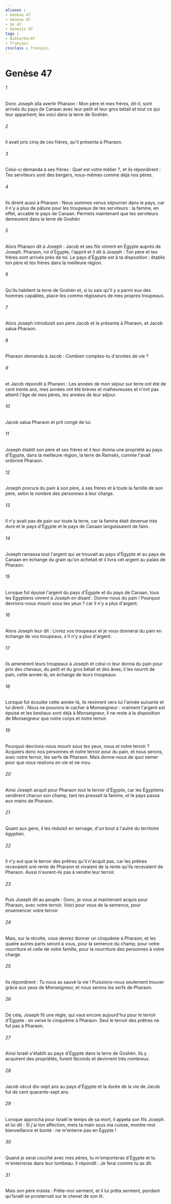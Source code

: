 ```yaml
---
aliases : 
- Genèse 47
- Genèse 47
- Gn 47
- Genesis 47
tags : 
- Bible/Gn/47
- français
cssclass : français
---
```


# Genèse 47

###### 1
Donc Joseph alla avertir Pharaon : Mon père et mes frères, dit-il, sont arrivés du pays de Canaan avec leur petit et leur gros bétail et tout ce qui leur appartient; les voici dans la terre de Goshèn. 
###### 2
Il avait pris cinq de ces frères, qu'il présenta à Pharaon. 
###### 3
Celui-ci demanda à ses frères : Quel est votre métier ?, et ils répondirent : Tes serviteurs sont des bergers, nous-mêmes comme déjà nos pères. 
###### 4
Ils dirent aussi à Pharaon : Nous sommes venus séjourner dans le pays, car il n'y a plus de pâture pour les troupeaux de tes serviteurs : la famine, en effet, accable le pays de Canaan. Permets maintenant que tes serviteurs demeurent dans la terre de Goshèn
###### 5
Alors Pharaon dit à Joseph : Jacob et ses fils vinrent en Égypte auprès de Joseph. Pharaon, roi d'Égypte, l'apprit et il dit à Joseph : Ton père et tes frères sont arrivés près de toi. Le pays d'Égypte est à ta disposition : établis ton père et tes frères dans la meilleure région. 
###### 6
Qu'ils habitent la terre de Goshèn et, si tu sais qu'il y a parmi eux des hommes capables, place-les comme régisseurs de mes propres troupeaux. 
###### 7
Alors Joseph introduisit son père Jacob et le présenta à Pharaon, et Jacob salua Pharaon. 
###### 8
Pharaon demanda à Jacob : Combien comptes-tu d'années de vie ? 
###### 9
et Jacob répondit à Pharaon : Les années de mon séjour sur terre ont été de cent trente ans, mes années ont été brèves et malheureuses et n'ont pas atteint l'âge de mes pères, les années de leur séjour. 
###### 10
Jacob salua Pharaon et prit congé de lui. 
###### 11
Joseph établit son père et ses frères et il leur donna une propriété au pays d'Égypte, dans la meilleure région, la terre de Ramsès, comme l'avait ordonné Pharaon.
###### 12
Joseph procura du pain à son père, à ses frères et à toute la famille de son père, selon le nombre des personnes à leur charge.
###### 13
Il n'y avait pas de pain sur toute la terre, car la famine était devenue très dure et le pays d'Égypte et le pays de Canaan languissaient de faim. 
###### 14
Joseph ramassa tout l'argent qui se trouvait au pays d'Égypte et au pays de Canaan en échange du grain qu'on achetait et il livra cet argent au palais de Pharaon.
###### 15
Lorsque fut épuisé l'argent du pays d'Égypte et du pays de Canaan, tous les Égyptiens vinrent à Joseph en disant : Donne-nous du pain ! Pourquoi devrions-nous mourir sous tes yeux ? car il n'y a plus d'argent. 
###### 16
Alors Joseph leur dit : Livrez vos troupeaux et je vous donnerai du pain en échange de vos troupeaux, s'il n'y a plus d'argent. 
###### 17
Ils amenèrent leurs troupeaux à Joseph et celui-ci leur donna du pain pour prix des chevaux, du petit et du gros bétail et des ânes; il les nourrit de pain, cette année-là, en échange de leurs troupeaux.
###### 18
Lorsque fut écoulée cette année-là, ils revinrent vers lui l'année suivante et lui dirent : Nous ne pouvons le cacher à Monseigneur : vraiment l'argent est épuisé et les bestiaux sont déjà à Monseigneur, il ne reste à la disposition de Monseigneur que notre corps et notre terroir.
###### 19
Pourquoi devrions-nous mourir sous tes yeux, nous et notre terroir ? Acquiers donc nos personnes et notre terroir pour du pain, et nous serons, avec notre terroir, les serfs de Pharaon. Mais donne-nous de quoi semer pour que nous restions en vie et ne mou
###### 20
Ainsi Joseph acquit pour Pharaon tout le terroir d'Égypte, car les Égyptiens vendirent chacun son champ, tant les pressait la famine, et le pays passa aux mains de Pharaon. 
###### 21
Quant aux gens, il les réduisit en servage, d'un bout à l'autre du territoire égyptien. 
###### 22
Il n'y eut que le terroir des prêtres qu'il n'acquit pas, car les prêtres recevaient une rente de Pharaon et vivaient de la rente qu'ils recevaient de Pharaon. Aussi n'eurent-ils pas à vendre leur terroir.
###### 23
Puis Joseph dit au peuple : Donc, je vous ai maintenant acquis pour Pharaon, avec votre terroir. Voici pour vous de la semence, pour ensemencer votre terroir. 
###### 24
Mais, sur la récolte, vous devrez donner un cinquième à Pharaon, et les quatre autres parts seront à vous, pour la semence du champ, pour votre nourriture et celle de votre famille, pour la nourriture des personnes à votre charge. 
###### 25
Ils répondirent : Tu nous as sauvé la vie ! Puissions-nous seulement trouver grâce aux yeux de Monseigneur, et nous serons les serfs de Pharaon. 
###### 26
De cela, Joseph fit une règle, qui vaut encore aujourd'hui pour le terroir d'Égypte : on verse le cinquième à Pharaon. Seul le terroir des prêtres ne fut pas à Pharaon.
###### 27
Ainsi Israël s'établit au pays d'Égypte dans la terre de Goshèn. Ils y acquirent des propriétés, furent féconds et devinrent très nombreux. 
###### 28
Jacob vécut dix-sept ans au pays d'Égypte et la durée de la vie de Jacob fut de cent quarante-sept ans. 
###### 29
Lorsque approcha pour Israël le temps de sa mort, il appela son fils Joseph et lui dit : Si j'ai ton affection, mets ta main sous ma cuisse, montre-moi bienveillance et bonté : ne m'enterre pas en Égypte ! 
###### 30
Quand je serai couché avec mes pères, tu m'emporteras d'Égypte et tu m'enterreras dans leur tombeau. Il répondit : Je ferai comme tu as dit. 
###### 31
Mais son père insista : Prête-moi serment, et il lui prêta serment, pendant qu'Israël se prosternait sur le chevet de son lit.
